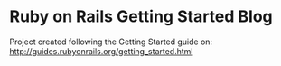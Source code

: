 # Ruby on Rails Getting Started Blog

Project created following the Getting Started guide on: http://guides.rubyonrails.org/getting_started.html